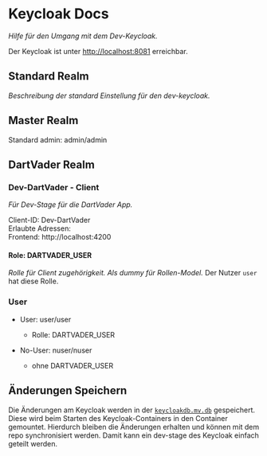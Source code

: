 # Keycloak Docs

_Hilfe für den Umgang mit dem Dev-Keycloak._

Der Keycloak ist unter [http://localhost:8081](http://localhost:8081) erreichbar.

## Standard Realm

_Beschreibung der standard Einstellung für den dev-keycloak._

## Master Realm

Standard admin: admin/admin

## DartVader Realm

### Dev-DartVader - Client

_Für Dev-Stage für die DartVader App._

Client-ID: Dev-DartVader  
Erlaubte Adressen:  
Frontend: http://localhost:4200

#### Role: DARTVADER_USER

_Rolle für Client zugehörigkeit. Als dummy für Rollen-Model._
Der Nutzer `user` hat diese Rolle.

### User

* User: user/user
    * Rolle: DARTVADER_USER

* No-User: nuser/nuser
    * ohne DARTVADER_USER

## Änderungen Speichern

Die Änderungen am Keycloak werden in der [`keycloakdb.mv.db`](..%2F..%2Fdev-env-data%2Fkeycloak%2Fh2%2Fkeycloakdb.mv.db)
gespeichert.
Diese wird beim Starten des Keycloak-Containers in den Container gemountet. Hierdurch bleiben die Änderungen erhalten
und können mit dem repo synchronisiert werden. Damit kann ein dev-stage des Keycloak einfach geteilt werden.